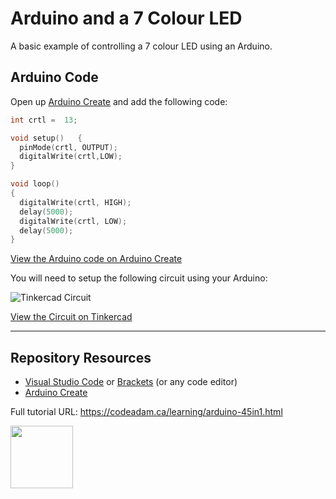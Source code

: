 # Arduino and a 7 Colour LED

A basic example of controlling a 7 colour LED using an Arduino.

## Arduino Code

Open up [Arduino Create](https://create.arduino.cc/editor/) and add the following code:

```cpp
int crtl =  13;

void setup()   {                
  pinMode(crtl, OUTPUT);
  digitalWrite(crtl,LOW);
}

void loop()                     
{
  digitalWrite(crtl, HIGH);
  delay(5000);
  digitalWrite(crtl, LOW);
  delay(5000);
}
```

[View the Arduino code on Arduino Create](https://create.arduino.cc/editor/professoradam/a138a69e-3346-447d-888c-48453e31be7d/preview)

You will need to setup the following circuit using your Arduino:

![Tinkercad Circuit](https://raw.githubusercontent.com/codeadamca/45in1-7-colour-led/main/_readme/tinkercad-7-colour-led.png)

[View the Circuit on Tinkercad](https://www.tinkercad.com/things/70JidFT9pyj)

***

## Repository Resources

* [Visual Studio Code](https://code.visualstudio.com/) or [Brackets](http://brackets.io/) (or any code editor)
* [Arduino Create](https://create.arduino.cc/editor) 

Full tutorial URL: https://codeadam.ca/learning/arduino-45in1.html

<a href="https://codeadam.ca">
<img src="https://codeadam.ca/images/code-block.png" width="100">
</a>
